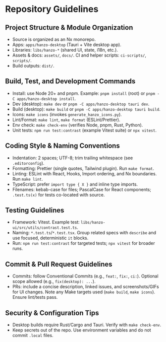 # Repository Guidelines

## Project Structure & Module Organization
- Source is organized as an Nx monorepo.
- Apps: `apps/hanzo-desktop` (Tauri + Vite desktop app).
- Libraries: `libs/hanzo-*` (shared UI, state, i18n, etc.).
- Assets & docs: `assets/`, `docs/`. CI and helper scripts: `ci-scripts/`, `scripts/`.
- Build outputs: `dist/`.

## Build, Test, and Development Commands
- Install: use Node 20+ and pnpm. Example: `pnpm install` (root) or `pnpm -C apps/hanzo-desktop install`.
- Dev (desktop): `make dev` or `pnpm -C apps/hanzo-desktop tauri dev`.
- Build (desktop): `make build` or `pnpm -C apps/hanzo-desktop tauri build`.
- Icons: `make icons` (invokes `generate_hanzo_icons.py`).
- Lint/Format: `make lint`, `make format` (ESLint/Prettier).
- Env check: `make check-env` (verifies Node, pnpm, Rust, Python).
- Unit tests: `npm run test:contrast` (example Vitest suite) or `npx vitest`.

## Coding Style & Naming Conventions
- Indentation: 2 spaces; UTF-8; trim trailing whitespace (see `.editorconfig`).
- Formatting: Prettier (single quotes, Tailwind plugin). Run `make format`.
- Linting: ESLint with React, Hooks, Import ordering, and Nx boundaries. Run `make lint`.
- TypeScript: prefer `import type { X }` and inline type imports.
- Filenames: kebab-case for files; PascalCase for React components; `.test.ts(x)` for tests co-located with source.

## Testing Guidelines
- Framework: Vitest. Example test: `libs/hanzo-ui/src/utils/contrast.test.ts`.
- Naming: `*.test.ts`/`*.test.tsx`. Group related specs with `describe` and use focused, deterministic `it` blocks.
- Run: `npm run test:contrast` for targeted tests; `npx vitest` for broader runs.

## Commit & Pull Request Guidelines
- Commits: follow Conventional Commits (e.g., `feat:`, `fix:`, `ci:`). Optional scope allowed (e.g., `fix(desktop): ...`).
- PRs: include a concise description, linked issues, and screenshots/GIFs for UI changes. Note any Make targets used (`make build`, `make icons`). Ensure lint/tests pass.

## Security & Configuration Tips
- Desktop builds require Rust/Cargo and Tauri. Verify with `make check-env`.
- Keep secrets out of the repo. Use environment variables and do not commit `.local` files.
